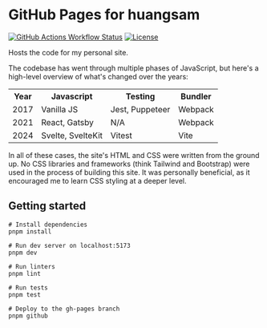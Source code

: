 # GitHub Pages for huangsam

[![GitHub Actions Workflow Status](https://img.shields.io/github/actions/workflow/status/huangsam/huangsam.github.io/ci.yml)](https://github.com/huangsam/huangsam.github.io/actions)
[![License](https://img.shields.io/github/license/huangsam/huangsam.github.io)](https://github.com/huangsam/huangsam.github.io/blob/main/LICENSE)

Hosts the code for my personal site.

The codebase has went through multiple phases of JavaScript, but here's a
high-level overview of what's changed over the years:

<table>
  <tr>
    <th>Year</th>
    <th>Javascript</th>
    <th>Testing</th>
    <th>Bundler</th>
  </tr>
  <tr>
    <td>2017</td>
    <td>Vanilla JS</td>
    <td>Jest, Puppeteer</td>
    <td>Webpack</td>
  </tr>
  <tr>
    <td>2021</td>
    <td>React, Gatsby</td>
    <td>N/A</td>
    <td>Webpack</td>
  </tr>
  <tr>
    <td>2024</td>
    <td>Svelte, SvelteKit</td>
    <td>Vitest</td>
    <td>Vite</td>
  </tr>
</table>

In all of these cases, the site's HTML and CSS were written from the ground up. No
CSS libraries and frameworks (think Tailwind and Bootstrap) were used in the process
of building this site. It was personally beneficial, as it encouraged me to learn
CSS styling at a deeper level.

## Getting started

```shell
# Install dependencies
pnpm install

# Run dev server on localhost:5173
pnpm dev

# Run linters
pnpm lint

# Run tests
pnpm test

# Deploy to the gh-pages branch
pnpm github
```
